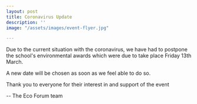 ```yaml
---
layout: post
title: Coronavirus Update
description: ''
image: "/assets/images/event-flyer.jpg"

---
```

Due to the current situation with the coronavirus, we have had to postpone the school's environmental awards which were due to take place Friday 13th March.

A new date will be chosen as soon as we feel able to do so.

Thank you to everyone for their interest in and support of the event

-- The Eco Forum team